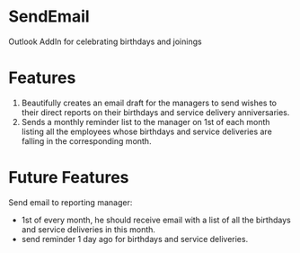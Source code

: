 # SendEmail
Outlook AddIn for celebrating birthdays and joinings

# Features
1. Beautifully creates an email draft for the managers to send wishes to their direct reports on their birthdays and service delivery anniversaries.
2. Sends a monthly reminder list to the manager on 1st of each month listing all the employees whose birthdays and service deliveries are falling in the corresponding month.

# Future Features
Send email to reporting manager:
- 1st of every month, he should receive email with a list of all the birthdays and service deliveries in this month.
- send reminder 1 day ago for birthdays and service deliveries.
